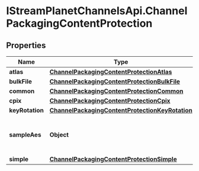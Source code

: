 # IStreamPlanetChannelsApi.ChannelPackagingContentProtection

## Properties

Name | Type | Description | Notes
------------ | ------------- | ------------- | -------------
**atlas** | [**ChannelPackagingContentProtectionAtlas**](ChannelPackagingContentProtectionAtlas.md) |  | [optional] 
**bulkFile** | [**ChannelPackagingContentProtectionBulkFile**](ChannelPackagingContentProtectionBulkFile.md) |  | [optional] 
**common** | [**ChannelPackagingContentProtectionCommon**](ChannelPackagingContentProtectionCommon.md) |  | [optional] 
**cpix** | [**ChannelPackagingContentProtectionCpix**](ChannelPackagingContentProtectionCpix.md) |  | [optional] 
**keyRotation** | [**ChannelPackagingContentProtectionKeyRotation**](ChannelPackagingContentProtectionKeyRotation.md) |  | [optional] 
**sampleAes** | **Object** | Only one of [&#39;bulk_file&#39;, &#39;sample_aes&#39;, &#39;common&#39;] may be set. | [optional] 
**simple** | [**ChannelPackagingContentProtectionSimple**](ChannelPackagingContentProtectionSimple.md) |  | [optional] 


